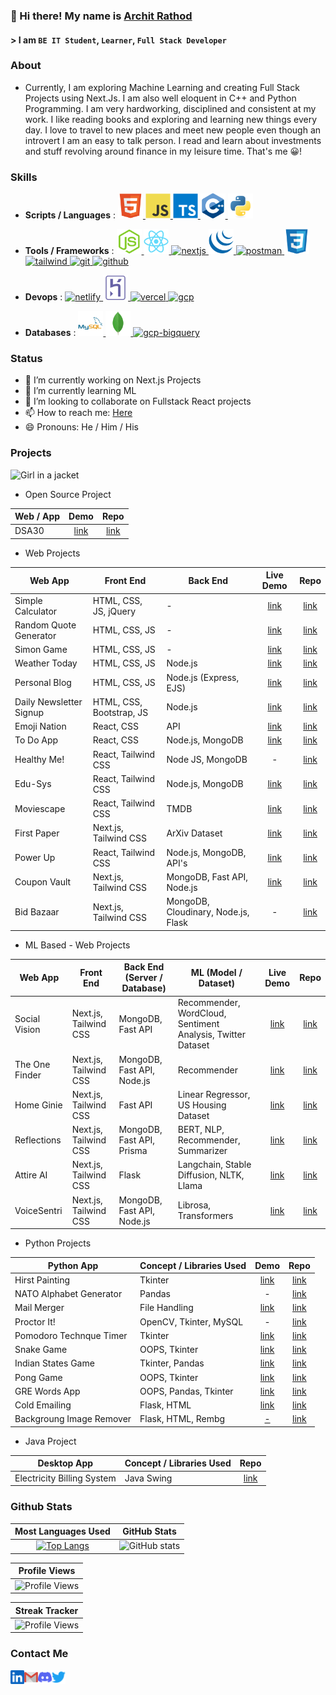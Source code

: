 ### 👋 Hi there! My name is [Archit Rathod](https://www.architrathod.codes/)

#### > I am `BE IT Student`, `Learner`, `Full Stack Developer`

<!-- poster -->
<!--
![I am TE IT Student, Learner, Web Developer](https://github.com/Archit1706/Archit1706/blob/main/Poster%20Archit%20Rathod.png)
-->

### About

- Currently, I am exploring Machine Learning and creating Full Stack Projects using Next.Js. I am also well eloquent in C++ and Python Programming.
I am very hardworking, disciplined and consistent at my work. I like reading books and exploring and learning new things every day.
I love to travel to new places and meet new people even though an introvert I am an easy to talk person. I read and learn about investments and stuff revolving around finance in my leisure time. That's me 😀!

### Skills

-   **Scripts / Languages** : <a href="https://www.w3.org/html/" target="_blank" rel="noreferrer">
    <img
            src="https://raw.githubusercontent.com/devicons/devicon/master/icons/html5/html5-original.svg"
            alt="html5"
            width="40"
            height="40"
        />
    </a> <a href="https://developer.mozilla.org/en-US/docs/Web/JavaScript" target="_blank" rel="noreferrer">
    <img
              src="https://raw.githubusercontent.com/devicons/devicon/master/icons/javascript/javascript-original.svg"
              alt="javascript"
              width="40"
              height="40"
          />
    </a> <a href="https://www.typescriptlang.org/" target="_blank" rel="noreferrer">
    <img
              src="https://raw.githubusercontent.com/devicons/devicon/master/icons/typescript/typescript-original.svg"
              alt="typescript"
              width="40"
              height="40"
          />
    </a> <a href="https://www.w3schools.com/cpp/" target="_blank" rel="noreferrer">
    <img
              src="https://raw.githubusercontent.com/devicons/devicon/master/icons/cplusplus/cplusplus-original.svg"
              alt="cplusplus"
              width="40"
              height="40"
          />
    </a> <a href="https://www.python.org/" target="_blank" rel="noreferrer">
    <img
              src="https://raw.githubusercontent.com/devicons/devicon/master/icons/python/python-original.svg"
              alt="python"
              width="40"
              height="40"
          />
    </a>

-   **Tools / Frameworks** : <a href="https://nodejs.org/en" target="_blank" rel="noreferrer">
    <img
            src="https://raw.githubusercontent.com/devicons/devicon/master/icons/nodejs/nodejs-original.svg"
            alt="nodejs"
            width="40"
            height="40"
          />
    </a> <a href="https://reactjs.org/" target="_blank" rel="noreferrer">
    <img
            src="https://raw.githubusercontent.com/devicons/devicon/master/icons/react/react-original.svg"
            alt="react"
            width="40"
            height="40"
        />
    </a> <a href="https://nextjs.org/" target="_blank" rel="noreferrer">
    <img
            src="https://media.trustradius.com/product-logos/ZP/8H/WIK1JS3WX1T6-180x180.PNG"
            alt="nextjs"
            width="40"
            height="40"
            style="background-color: 'white'; padding: '2px'"
    />
    </a> <a href="https://jquery.com/" target="_blank" rel="noreferrer">
    <img
            src="https://raw.githubusercontent.com/devicons/devicon/master/icons/jquery/jquery-original.svg"
            alt="jQuery"
            width="40"
            height="40"
        />
    </a> <a href="https://postman.com" target="_blank" rel="noreferrer">
    <img
            src="https://www.vectorlogo.zone/logos/getpostman/getpostman-icon.svg"
            alt="postman"
            width="40"
            height="40"
        />
    </a> <a href="https://www.w3schools.com/css/" target="_blank" rel="noreferrer">
    <img
            src="https://raw.githubusercontent.com/devicons/devicon/master/icons/css3/css3-original.svg"
            alt="css3"
            width="40"
            height="40"
        />
    </a> <a href="https://tailwindcss.com/" target="_blank" rel="noreferrer">
    <img
            src="https://www.vectorlogo.zone/logos/tailwindcss/tailwindcss-icon.svg"
            alt="tailwind"
            width="40"
            height="40"
        />
    </a> <a href="https://git-scm.com/" target="_blank" rel="noreferrer">
    <img
            src="https://www.vectorlogo.zone/logos/git-scm/git-scm-icon.svg"
            alt="git"
            width="40"
            height="40"
        />
    </a> <a href="https://github.com/Archit1706" target="_blank" rel="noreferrer">
    <img
            src="https://github.githubassets.com/images/modules/logos_page/GitHub-Mark.png"
            alt="github"
            width="40"
            height="40"
            style="background-color: 'white'; padding: '2px'"
        />
    </a>

-   **Devops** : <a href="https://www.mongodb.com/" target="_blank" rel="noreferrer">
    <img
            src="https://seeklogo.com/images/N/netlify-logo-758722CDF4-seeklogo.com.png"
            alt="netlify"
            width="40"
            height="40"
        />
    </a> <a href="https://www.heroku.com/" target="_blank" rel="noreferrer">
    <img
            src="https://raw.githubusercontent.com/devicons/devicon/master/icons/heroku/heroku-original.svg"
            alt="heroku"
            width="40"
            height="40"
        />
    </a> <a href="https://vercel.com/" target="_blank" rel="noreferrer">
    <img
            src="https://assets.vercel.com/image/upload/front/favicon/vercel/180x180.png"
            alt="vercel"
            width="40"
            height="40"
        />
    </a> <a href="https://cloud.google.com" target="_blank" rel="noreferrer">
    <img
            src="https://www.vectorlogo.zone/logos/google_cloud/google_cloud-icon.svg"
            alt="gcp"
            width="40"
            height="40"
        />
    </a>

-   **Databases** : <a href="https://www.mysql.com/" target="_blank" rel="noreferrer">
    <img
            src="https://raw.githubusercontent.com/devicons/devicon/master/icons/mysql/mysql-original-wordmark.svg"
            alt="mysql"
            width="40"
            height="40"
        />
    </a> <a href="https://www.mongodb.com/" target="_blank" rel="noreferrer">
    <img
            src="https://raw.githubusercontent.com/devicons/devicon/master/icons/mongodb/mongodb-original.svg"
            alt="mongodb"
            width="40"
            height="40"
        />
    </a> <a href="https://cloud.google.com/bigquery" target="_blank" rel="noreferrer">
    <img
            src="https://www.vectorlogo.zone/logos/google_bigquery/google_bigquery-icon.svg"
            alt="gcp-bigquery"
            width="40"
            height="40"
        />
    </a>

### Status

-   🔭 I’m currently working on Next.js Projects
-   🌱 I’m currently learning ML
-   👯 I’m looking to collaborate on Fullstack React projects
-   📫 How to reach me: [Here](https://www.architrathod.codes/#contact)
-   😄 Pronouns: He / Him / His

### Projects

<img src="https://i.giphy.com/media/FNqoTH4S3ZBheBVYlN/giphy.webp" alt="Girl in a jacket" width="75" height="50">

- Open Source Project

| Web / App      |               Demo                |                     Repo                     |
| -------------- | :-------------------------------: | :------------------------------------------: |
|     DSA30      | [link](https://dsa30.vercel.app/) | [link](https://github.com/Archit1706/DSA-30) |

- Web Projects

| Web App                 | Front End                | Back End                            |                          Live Demo                           |                                  Repo                                   |
| ----------------------- | ------------------------ | ----------------------------------- | :----------------------------------------------------------: | :---------------------------------------------------------------------: |
| Simple Calculator       | HTML, CSS, JS, jQuery    | -                                   |   [link](https://archit1706.github.io/Simple-Calculator/)    |         [link](https://github.com/Archit1706/Simple-Calculator)         |
| Random Quote Generator  | HTML, CSS, JS            | -                                   | [link](https://archit1706.github.io/Random-Quote-Generator/) |      [link](https://github.com/Archit1706/Random-Quote-Generator)       |
| Simon Game              | HTML, CSS, JS            | -                                   |     [link](https://archit1706.github.io/The-Simon-Game/)     |          [link](https://github.com/Archit1706/The-Simon-Game)           |
| Weather Today           | HTML, CSS, JS            | Node.js                             |     [link](https://weather-today.architrathod1.repl.co/)     |           [link](https://github.com/Archit1706/Weather-Today)           |
| Personal Blog           | HTML, CSS, JS            | Node.js (Express, EJS)              |     [link](https://personal-blog.architrathod1.repl.co/)     |           [link](https://github.com/Archit1706/Personal-Blog)           |
| Daily Newsletter Signup | HTML, CSS, Bootstrap, JS | Node.js                             |      [link](https://salty-hollows-02401.herokuapp.com/)      |      [link](https://github.com/Archit1706/Daily-Newsletter-Signup)      |
| Emoji Nation            | React, CSS               | API                                 |          [link](https://emoji-nation.netlify.app/)           |           [link](https://github.com/Archit1706/Emoji-Nation)            |
| To Do App               | React, CSS               | Node.js, MongoDB                    |     [link](https://calm-profiterole-70f2a5.netlify.app/)     |             [link](https://github.com/Archit1706/Todo-App)              |
| Healthy Me!             | React, Tailwind CSS      | Node JS, MongoDB                    |                              -                               | [link](https://github.com/Archit1706/Codeissance_22_Keyboard-Interrupt) |
| Edu-Sys                 | React, Tailwind CSS      | Node.js, MongoDB                    |           [link](https://edusys-tsec.vercel.app/)            |          [link](https://github.com/Archit1706/EduSys-Frontend)          |
| Moviescape              | React, Tailwind CSS      | TMDB                                |           [link](https://moviescape.netlify.app/)            |             [link](https://github.com/Archit1706/Movie-App)             |
| First Paper             | Next.js, Tailwind CSS    | ArXiv Dataset                       |           [link](https://first-paper.vercel.app/)            |            [link](https://github.com/Archit1706/First-Paper)            |
| Power Up                | React, Tailwind CSS      | Node.js, MongoDB, API's             |           [link](https://powerup.sidd065.repl.co/)           |              [link](https://github.com/Archit1706/PowerUp)              |
| Coupon Vault            | Next.js, Tailwind CSS    | MongoDB, Fast API, Node.js          |           [link](https://coupon-vault.vercel.app/)           |           [link](https://github.com/Archit1706/Coupon-Vault)            |
| Bid Bazaar              | Next.js, Tailwind CSS    | MongoDB, Cloudinary, Node.js, Flask |                              -                               |          [link](https://github.com/Archit1706/TIAA-Hackathon)           |

- ML Based - Web Projects

| Web App        | Front End             | Back End (Server / Database) | ML (Model / Dataset)                                        |                     Live Demo                     |                              Repo                               |
| -------------- | --------------------- | ---------------------------- | ----------------------------------------------------------- | :-----------------------------------------------: | :-------------------------------------------------------------: |
| Social Vision  | Next.js, Tailwind CSS | MongoDB, Fast API            | Recommender, WordCloud, Sentiment Analysis, Twitter Dataset | [link](https://network-analysis-weld.vercel.app/) |       [link](https://github.com/Archit1706/SocialVision)        |
| The One Finder | Next.js, Tailwind CSS | MongoDB, Fast API, Node.js   | Recommender                                                 |    [link](https://the-one-finder.vercel.app/)     |      [link](https://github.com/Archit1706/The-One-Finder)       |
| Home Ginie     | Next.js, Tailwind CSS | Fast API                     | Linear Regressor, US Housing Dataset                        |      [link](https://home-ginie.vercel.app/)       |        [link](https://github.com/Archit1706/Home-Ginie)         |
| Reflections    | Next.js, Tailwind CSS | MongoDB, Fast API, Prisma    | BERT, NLP, Recommender, Summarizer                          |   [link](https://reflections-blog.vercel.app/)    |     [link](https://github.com/Archit1706/Reflections-Blogs)     |
| Attire AI      | Next.js, Tailwind CSS | Flask                        | Langchain, Stable Diffusion, NLTK, Llama                    |       [link](https://attire-ai.vercel.app/)       | [link](https://github.com/Archit1706/Attire-AI) |
| VoiceSentri    | Next.js, Tailwind CSS | MongoDB, Fast API, Node.js   | Librosa, Transformers                                       |     [link](https://voice-sentri.vercel.app/)      |        [link](https://github.com/Archit1706/VoiceSentri)        |

- Python Projects

| Python App              | Concept / Libraries Used |                                Demo                                |                                  Repo                                  |
| ----------------------- | ------------------------ | :----------------------------------------------------------------: | :--------------------------------------------------------------------: |
| Hirst Painting          | Tkinter                  |      [link](https://replit.com/@ArchitRathod1/Hirst-Painting)      |          [link](https://github.com/Archit1706/Hirst-Painting)          |
| NATO Alphabet Generator | Pandas                   |      -      |          [link](https://github.com/Archit1706/NATO-Phonetics-Generator)          |
| Mail Merger             | File Handling            |                              [link]()                              |           [link](https://github.com/Archit1706/Mail-Merger)            |
| Proctor It!             | OpenCV, Tkinter, MySQL   |                                 -                                  | [link](https://github.com/Archit1706/PROCTOR_IT-A-Virtual-Invigilator) |
| Pomodoro Technque Timer | Tkinter                  | [link](https://replit.com/@ArchitRathod1/Pomodoro-Technique-Timer) |     [link](https://github.com/Archit1706/Pomodoro-Technique-Timer)     |
| Snake Game              | OOPS, Tkinter            |        [link](https://replit.com/@ArchitRathod1/Snake-Game)        |            [link](https://github.com/Archit1706/SnakeGame)             |
| Indian States Game      | Tkinter, Pandas          |    [link](https://replit.com/@ArchitRathod1/India-States-Game)     |        [link](https://github.com/Archit1706/India-States-Game)         |
| Pong Game               | OOPS, Tkinter            |        [link](https://replit.com/@ArchitRathod1/Pong-Game)         |            [link](https://github.com/Archit1706/Pong-Game)             |
| GRE Words App           | OOPS, Pandas, Tkinter    |    [link](https://replit.com/@ArchitRathod1/GRE-Words-Practice)    |        [link](https://github.com/Archit1706/GRE-Words-Practice)        |
| Cold Emailing           | Flask, HTML              |        [link](https://cold-emailing.architrathod1.repl.co/)        |          [link](https://github.com/Archit1706/Cold-Emailing)           |
| Backgroung Image Remover| Flask, HTML, Rembg       |        [-]()        |          [link](https://github.com/Archit1706/BG-Remover)           |

- Java Project

| Desktop App                | Concept / Libraries Used |                                        Repo                                        |
| -------------------------- | ------------------------ | :--------------------------------------------------------------------------------: |
| Electricity Billing System | Java Swing               | [link](https://github.com/Archit1706/Electricity-Billing-System-Mini-Project-Sem3) |

### Github Stats

|                                                              Most Languages Used                                                              |                                          GitHub Stats                                           |
| :-------------------------------------------------------------------------------------------------------------------------------------------: | :---------------------------------------------------------------------------------------------: |
| [![Top Langs](https://github-readme-stats.vercel.app/api/top-langs/?username=Archit1706)](https://github.com/anuraghazra/github-readme-stats) | ![GitHub stats](https://github-readme-stats.vercel.app/api?username=Archit1706&show_icons=true) |

|                          Profile Views                           |
| :--------------------------------------------------------------: |
| ![Profile Views](https://komarev.com/ghpvc/?username=Archit1706) |

|                                                   Streak Tracker                                                    |
| :-----------------------------------------------------------------------------------------------------------------: |
| ![Profile Views](https://github-readme-streak-stats.herokuapp.com/?user=Archit1706&theme=radical&hide_border=false) |

<!--
|                                                          Profile Trophies                                                           |
| :---------------------------------------------------------------------------------------------------------------------------------: |
| ![Profile Views](https://github-profile-trophy.vercel.app/?username=Archit1706&theme=discord&no-frame=false&no-bg=false&margin-w=4) |

|                                  Random Developer Quotes                                  |
| :---------------------------------------------------------------------------------------: |
| ![Profile Views](https://quotes-github-readme.vercel.app/api?type=horizontal&theme=merko) |

-->

### Contact Me

<!-- <a href="https://www.instagram.com/">
  <img align="left" alt="Archit's Instagram" width="22px" src="https://raw.githubusercontent.com/hussainweb/hussainweb/main/icons/instagram.png" />
</a> -->
<a href="https://www.linkedin.com/in/archit-rathod">
  <img align="left" alt="Archit's LinkedIN" width="22px" src="assets/linkedin.svg" />
</a>
<a href="mailto:architrathod77@gmail.com">
  <img align="left" alt="Archit's Mail" width="22px" src="assets/mail.svg" />
</a>
<a href="https://discordapp.com/users/795287895681925151/">
  <img align="left" alt="Archit's Discord" width="22px" src="assets/discord.svg" />
</a>
<a href="https://twitter.com/ArchitRathod_17">
  <img align="left" alt="Archit Rathod | Twitter" width="22px" src="assets/twitter.svg" />
</a>
